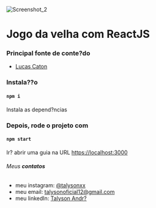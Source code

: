 ![Screenshot_2](https://user-images.githubusercontent.com/79946114/134976198-490ed51d-60ed-4d9a-81c2-cd7b9db4b8f1.png)
# Jogo da velha com ReactJS

### Principal fonte de conte?do

* [Lucas Caton](https://www.youtube.com/watch?v=kFXDcaUcOto)

### Instala??o

#### `npm i`

Instala as depend?ncias

### Depois, rode o projeto com

#### `npm start`

Ir? abrir uma guia na URL [https://localhost:3000](https://localhost:3000)

###### Meus **contatos**

  * meu instagram: [@talysonxx](https://instagram.com/talysonxx)
  * meu email: talysonoficial12@gmail.com
  * meu linkedIn:  [Talyson Andr?](https://www.linkedin.com/in/talyson-andre-101897170/)

